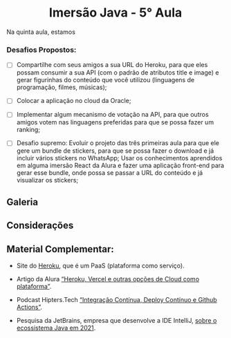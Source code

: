 <h1 align="center"> Imersão Java - 5° Aula </h1>

Na quinta aula, estamos

<h3>Desafios Propostos:</h3>

- [ ] Compartilhe com seus amigos a sua URL do Heroku, para que eles possam consumir a sua API (com o padrão de atributos title e image) e gerar figurinhas do conteúdo que você utilizou (linguagens de programação, filmes, músicas);

- [ ] Colocar a aplicação no cloud da Oracle;

- [ ] Implementar algum mecanismo de votação na API, para que outros amigos votem nas linguagens preferidas para que se possa fazer um ranking;

- [ ] Desafio supremo: Evoluir o projeto das três primeiras aula para que ele gere um bundle de stickers, para que se possa fazer o download e já incluir vários stickers no WhatsApp; Usar os conhecimentos aprendidos em alguma imersão React da Alura e fazer uma aplicação front-end para gerar esse bundle, onde possa se passar a URL do conteúdo e já visualizar os stickers;

<h2>Galeria</h2>



<h2>Considerações</h2>



<h2>Material Complementar:</h2>

- Site do [Heroku](https://www.heroku.com), que é um PaaS (plataforma como serviço).

- Artigo da Alura [“Heroku, Vercel e outras opções de Cloud como plataforma”](https://www.alura.com.br/artigos/heroku-vercel-outras-opcoes-cloud-plataforma).

- Podcast Hipters.Tech [“Integração Contínua, Deploy Contínuo e Github Actions”](https://www.alura.com.br/podcast/hipsterstech-integracao-continua-deploy-continuo-e-github-actions-hipsters-213-a335).

- Pesquisa da JetBrains, empresa que desenvolve a IDE IntelliJ, [sobre o ecossistema Java em 2021](https://www.jetbrains.com/lp/devecosystem-2021/java/).
